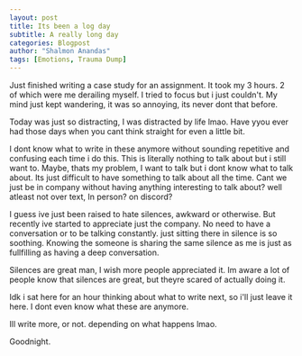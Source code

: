 ```yaml
---
layout: post
title: Its been a log day
subtitle: A really long day
categories: Blogpost
author: "Shalmon Anandas"
tags: [Emotions, Trauma Dump]
---
```


Just finished writing a case study for an assignment. It took my 3 hours. 2 of which were me derailing myself. I tried to focus but i just couldn't. My mind just kept wandering, it was so annoying, its never dont that before. 

Today was just so distracting, I was distracted by life lmao. Have yyou ever had those days when you cant think straight for even a little bit.

I dont know what to write in these anymore without sounding repetitive and confusing each time i do this. This is literally nothing to talk about but i still want to. Maybe, thats my problem, I want to talk but i dont know what to talk about. Its just difficult to have something to talk about all the time. Cant we just be in company without having anything interesting to talk about? well atleast not over text, In person? on discord?

I guess ive just been raised to hate silences, awkward or otherwise. But recently ive started to appreciate just the company. No need to have a conversation or to be talking  constantly. just sitting there in silence is so soothing. Knowing the someone is sharing the same silence as me is just as fullfilling as having a deep conversation.

Silences are great man, I wish more people appreciated it. Im aware a lot of people know that silences are great, but theyre scared of actually doing it.

Idk i sat here for an hour thinking about what to write next, so i'll just leave it here. I dont even know what these are anymore. 

Ill write more, or not. depending on what happens lmao.

Goodnight.